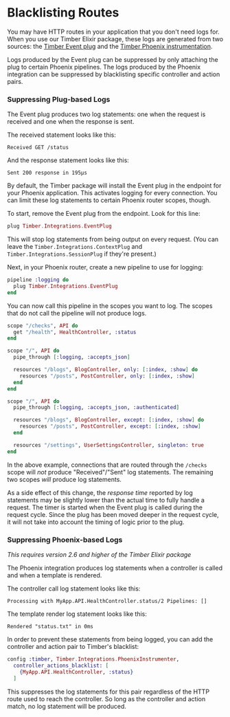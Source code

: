 # Blacklisting Routes

You may have HTTP routes in your application that you don't need logs for. When you use our Timber Elixir package, these logs are generated from two sources: the [Timber Event plug](https://hexdocs.pm/timber/Timber.Integrations.EventPlug.html#content) and the [Timber Phoenix instrumentation](https://hexdocs.pm/timber/Timber.Integrations.PhoenixInstrumenter.html).

Logs produced by the Event plug can be suppressed by only attaching the plug to certain Phoenix pipelines. The logs produced by the Phoenix integration can be suppressed by blacklisting specific controller and action pairs.

### Suppressing Plug-based Logs

The Event plug produces two log statements: one when the request is received and one when the response is sent.

The received statement looks like this:

```
Received GET /status
```

And the response statement looks like this:

```
Sent 200 response in 195µs
```

By default, the Timber package will install the Event plug in the endpoint for your Phoenix application. This activates logging for every connection. You can limit these log statements to certain Phoenix router scopes, though.

To start, remove the Event plug from the endpoint. Look for this line:

```elixir
plug Timber.Integrations.EventPlug
```

This will stop log statements from being output on every request. (You can leave the `Timber.Integrations.ContextPlug` and `Timber.Integrations.SessionPlug` if they're present.)

Next, in your Phoenix router, create a new pipeline to use for logging:

```elixir
pipeline :logging do
  plug Timber.Integrations.EventPlug
end
```

You can now call this pipeline in the scopes you want to log. The scopes that do not call the pipeline will not produce logs.

```elixir
scope "/checks", API do
  get "/health", HealthController, :status
end

scope "/", API do
  pipe_through [:logging, :accepts_json]

  resources "/blogs", BlogController, only: [:index, :show] do
    resources "/posts", PostController, only: [:index, :show]
  end
end

scope "/", API do
  pipe_through [:logging, :accepts_json, :authenticated]

  resources "/blogs", BlogController, except: [:index, :show] do
    resources "/posts", PostController, except: [:index, :show]
  end

  resources "/settings", UserSettingsController, singleton: true
end
```

In the above example, connections that are routed through the `/checks` scope will _not_ produce "Received"/"Sent" log statements. The remaining two scopes _will_ produce log statements.

As a side effect of this change, the _response time_ reported by log statements may be slightly lower than the actual time to fully handle a request. The timer is started when the Event plug is called during the request cycle. Since the plug has been moved deeper in the request cycle, it will not take into account the timing of logic prior to the plug.

### Suppressing Phoenix-based Logs

*This requires version 2.6 and higher of the Timber Elixir package*

The Phoenix integration produces log statements when a controller is called and when a template is rendered.

The controller call log statement looks like this:

```
Processing with MyApp.API.HealthController.status/2 Pipelines: []
```

The template render log statement looks like this:

```
Rendered "status.txt" in 0ms
```

In order to prevent these statements from being logged, you can add the controller and action pair to Timber's blacklist:

```elixir
config :timber, Timber.Integrations.PhoenixInstrumenter,
  controller_actions_blacklist: [
    {MyApp.API.HealthController, :status}
  ]
```

This suppresses the log statements for this pair regardless of the HTTP route used to reach the controller. So long as the controller and action match, no log statement will be produced.
